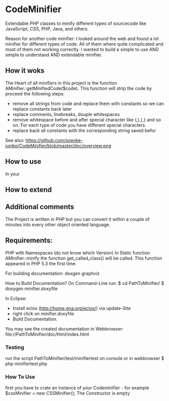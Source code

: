 CodeMinifier
============

Extendable PHP classes to minify different types of sourcecode like JavaScript, CSS, PHP, Java, and others.

Reason for another code minifier: I looked around the web and found a lot minifier for different types of code. All of them where quite complicated and most of them not working correctly. I wanted to build a simple to use AND simple to understand AND extendable minifier.

## How it woks

The Heart of all minifiers in this project is the function AMinifier::getMinifiedCode($code). This function will strip the code by proceed the following steps:
* remove all strings from code and replace them with constants so we can replace constants back later
* replace comments, linebreaks, douple whitespaces
* remove whitespace before and after special character like (,),{,} and so on. For each type of code you have different special characters.
* replace back all constants with the corresponding string saved befor

See also: https://github.com/soenke-junike/CodeMinifier/blob/master/doc/overview.png

## How to use

In your 


## How to extend

## Additional comments

The Project is written in PHP but you can convert it within a couple of minutes into every other object oriented language.

## Requirements:
PHP with Namespaces (do not know which Version)
In Static function AMinifier::minify the function get_called_class() will be called. This function appeared in PHP 5.3 the first time.


For building documentation:
doxgen
graphviz


How to Build Documentation?
On Command-Line run:
$ cd PathToMinifier/
$ doxygen minifier.doxyfile

In Eclipse: 
- Install eclox (http://home.gna.org/eclox/) via update-Site
- right click on minifier.doxyfile
- Build Documentation.

You may see the created documentation in Webbrowser: file://PathToMinifier/doc/html/index.html


### Testing ###
run the script PathToMinifier/test/minifiertest on console or in webbrowser
$ php minifiertest.php


### How To Use ###
first you have to crate an instance of your Codeminifier - for example $cssMinifier = new CSSMinifier(); The Constructor is empty
